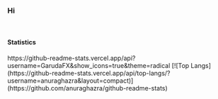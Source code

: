 <h3>Hi</h3>
<br>
<h4>Statistics</h4>
https://github-readme-stats.vercel.app/api?username=GarudaFX&show_icons=true&theme=radical
[![Top Langs](https://github-readme-stats.vercel.app/api/top-langs/?username=anuraghazra&layout=compact)](https://github.com/anuraghazra/github-readme-stats)
